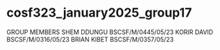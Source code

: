 # cosf323_january2025_group17
GROUP MEMBERS
SHEM DDUNGU BSCSF/M/0445/05/23
KORIR DAVID BSCSF/M/0316/05/23
BRIAN KIBET BSCSF/M/0357/05/23
